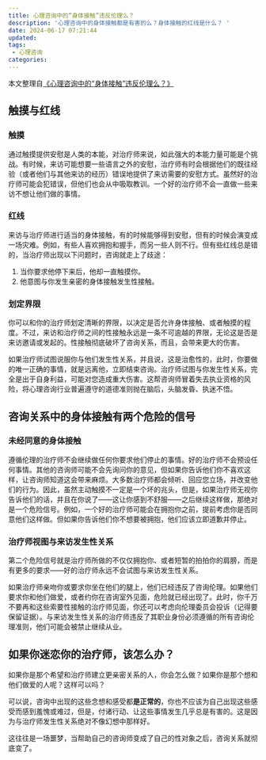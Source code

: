 ```yaml
---
title: 心理咨询中的“身体接触”违反伦理么？
description: '心理咨询中的身体接触都是有害的么？身体接触的红线是什么？ '
date: 2024-06-17 07:21:44
updated:
tags:
 - 心理咨询
categories:
---
```

本文整理自[《心理咨询中的“身体接触”违反伦理么？》](https://www.psychspace.com/psych/?action-viewnews-itemid-16494)

## 触摸与红线

### 触摸

通过触摸提供安慰是人类的本能，对治疗师来说，如此强大的本能力量可能是个挑战。有时候，来访可能想要一些语言之外的安慰，治疗师有时会根据他们的既往经验（或者他们与其他来访的经历）错误地提供了来访需要的安慰方式。虽然好的治疗师可能会犯错误，但他们也会从中吸取教训。一个好的治疗师不会一直做一些来访不想让他们做的事情。

### 红线

来访与治疗师进行适当的身体接触，有的时候能够得到安慰，但有的时候会演变成一场灾难。例如，有些人喜欢拥抱和握手，而另一些人则不行。但有些红线总是错的，当治疗师出现以下问题时，咨询就走上了歧途：

  1. 当你要求他停下来后，他却一直触摸你。
  2. 他意图与你发生亲密的身体接触发生性接触。

### 划定界限

你可以和你的治疗师划定清晰的界限，以决定是否允许身体接触、或者触摸的程度。不过，来访和治疗师之间的性接触永远是一条不可逾越的界限，无论这是否是来访邀请或发起的。性接触彻底破坏了咨询关系，而且，会带来更大的伤害。

如果治疗师试图说服你与他们发生性关系，并且说，这是治愈性的，此时，你要做的唯一正确的事情，就是远离他，立即结束咨询。治疗师试图与你发生性关系，完全是出于自身利益，可能对您造成重大伤害。这帮咨询师冒着失去执业资格的风险，将心理咨询行业普遍遵守的道德准则抛在脑后，头脑发昏、执迷不悟。

## 咨询关系中的身体接触有两个危险的信号

### 未经同意的身体接触

遵循伦理的治疗师不会继续做任何你要求他们停止的事情。好的治疗师不会预设任何事情。其他的咨询师可能不会先询问你的意见，但如果你告诉他们你不喜欢这样，让咨询师知道这会带来麻烦。大多数治疗师都会倾听、回应您立场，并改变他们的行为。因此，虽然主动触摸不一定是一个坏的兆头，但是，如果治疗师无视你告诉他们的话，并且在你说了——这让你感到不舒服——之后继续这样做，那绝对是一个危险信号。例如，一个好的治疗师可能会在拥抱你之前，提前考虑你是否同意他们这样做。但如果你告诉他们你不想要被拥抱，他们应该立即道歉并停止。

### 治疗师视图与来访发生性关系

第二个危险信号就是治疗师所做的不仅仅拥抱你、或者短暂的拍拍你的肩膀，而是有更多的要求——好的治疗师永远不会试图与来访发生性关系。

如果治疗师亲吻你或要求你坐在他们的腿上，他们已经违反了咨询伦理。如果他们要求你和他们做爱，或者约你在咨询室外见面，危险就已经出现了。此时，你千万不要再和这些索要性接触的治疗师见面，你还可以考虑向伦理委员会投诉（记得要保留证据）。与来访发生性关系的治疗师违反了其职业身份必须遵循的所有咨询伦理准则，他们可能会被禁止继续从业。

## 如果你迷恋你的治疗师，该怎么办？

如果你是那个希望和治疗师建立更亲密关系的人，你会怎么做？如果你是那个想和他们做爱的人呢？这样可以吗？

可以说，咨询中出现的这些念想和感受都**是正常的**，你也不应该为自己出现这些感受而感到羞愧或难过，但是，付诸行动、让这些事情发生几乎总是有害的。这是因为与治疗师发生性关系绝对不像幻想中那样好。

这往往是一场噩梦，当帮助自己的咨询师变成了自己的性对象之后，咨询关系就彻底变了。